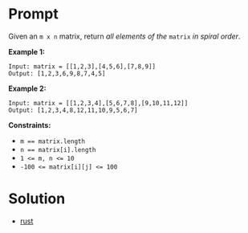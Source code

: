 # Prompt
Given an `m x n` matrix, return *all elements of the* `matrix` *in spiral order*.

**Example 1:**
```
Input: matrix = [[1,2,3],[4,5,6],[7,8,9]]
Output: [1,2,3,6,9,8,7,4,5]
```

**Example 2:**
```
Input: matrix = [[1,2,3,4],[5,6,7,8],[9,10,11,12]]
Output: [1,2,3,4,8,12,11,10,9,5,6,7]
```

**Constraints:**
* `m == matrix.length`
* `n == matrix[i].length`
* `1 <= m, n <= 10`
* `-100 <= matrix[i][j] <= 100`

# Solution
* [rust](spiral_matrix.rs)
